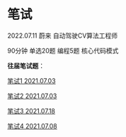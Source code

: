 # 笔试

2022.07.11 蔚来 自动驾驶CV算法工程师 

90分钟 单选20题 编程5题 核心代码模式   

**往届笔试题**：

[笔试1 2021.07.03](https://leetcode.cn/circle/discuss/65epoN/)

[笔试2 2021.07.03](https://www.nowcoder.com/discuss/678442?type=2&channel=-1&source_id=discuss_tag_discuss_hot_nctrack)

[笔试3 2021.07.18](https://blog.csdn.net/phosphenesvision/article/details/118884251)

[笔试4 2021.07.08](https://nowcoder.net/discuss/681987?type=2&channel=-1&source_id=discuss_terminal_discuss_jinghua_nctrack)

